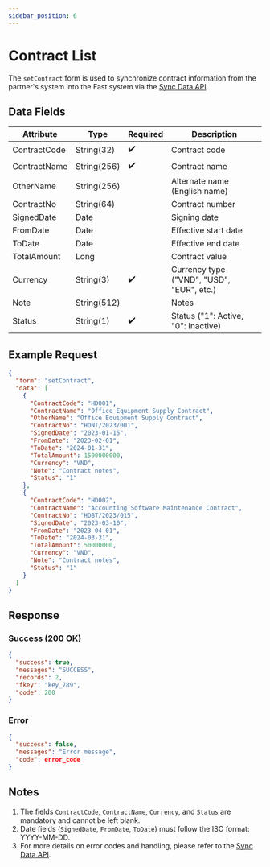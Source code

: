 ```yaml
---
sidebar_position: 6
---
```


# Contract List

The `setContract` form is used to synchronize contract information from the partner's system into the Fast system via the [Sync Data API](../sync-data).

## Data Fields

| Attribute     | Type        | Required | Description                              |
|---------------|-------------|----------|------------------------------------------|
| ContractCode  | String(32)  | ✔️       | Contract code                            |
| ContractName  | String(256) | ✔️       | Contract name                            |
| OtherName     | String(256) |          | Alternate name (English name)           |
| ContractNo    | String(64)  |          | Contract number                          |
| SignedDate    | Date        |          | Signing date                             |
| FromDate      | Date        |          | Effective start date                     |
| ToDate        | Date        |          | Effective end date                       |
| TotalAmount   | Long        |          | Contract value                           |
| Currency      | String(3)   | ✔️       | Currency type ("VND", "USD", "EUR", etc.) |
| Note          | String(512) |          | Notes                                    |
| Status        | String(1)   | ✔️       | Status ("1": Active, "0": Inactive)     |

## Example Request

```json
{
  "form": "setContract",
  "data": [
    {
      "ContractCode": "HD001",
      "ContractName": "Office Equipment Supply Contract",
      "OtherName": "Office Equipment Supply Contract",
      "ContractNo": "HDNT/2023/001",
      "SignedDate": "2023-01-15",
      "FromDate": "2023-02-01",
      "ToDate": "2024-01-31",
      "TotalAmount": 1500000000,
      "Currency": "VND",
      "Note": "Contract notes",
      "Status": "1"
    },
    {
      "ContractCode": "HD002",
      "ContractName": "Accounting Software Maintenance Contract",
      "ContractNo": "HDBT/2023/015",
      "SignedDate": "2023-03-10",
      "FromDate": "2023-04-01",
      "ToDate": "2024-03-31",
      "TotalAmount": 50000000,
      "Currency": "VND",
      "Note": "Contract notes",
      "Status": "1"
    }
  ]
}
```

## Response

### Success (200 OK)

```json
{
  "success": true,
  "messages": "SUCCESS",
  "records": 2,
  "fkey": "key_789",
  "code": 200
}
```

### Error

```json
{
  "success": false,
  "messages": "Error message",
  "code": error_code
}
```

## Notes

1. The fields `ContractCode`, `ContractName`, `Currency`, and `Status` are mandatory and cannot be left blank.
2. Date fields (`SignedDate`, `FromDate`, `ToDate`) must follow the ISO format: YYYY-MM-DD.
3. For more details on error codes and handling, please refer to the [Sync Data API](../sync-data).